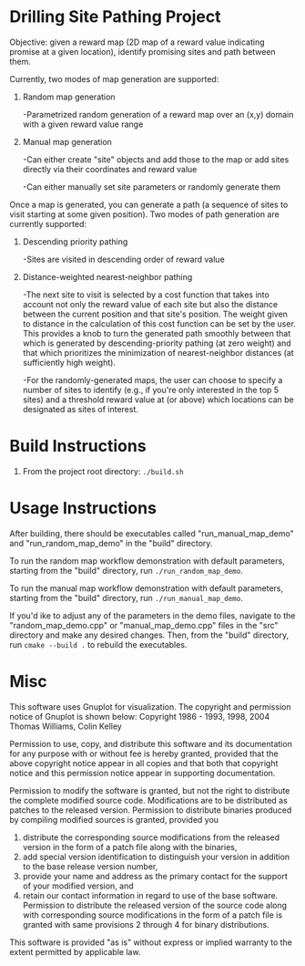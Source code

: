 # Drilling Site Pathing Project
Objective: given a reward map (2D map of a reward value indicating promise at a given location), identify promising sites and path between them.

Currently, two modes of map generation are supported:
  1. Random map generation
     
      -Parametrized random generation of a reward map over an (x,y) domain with a given reward value range
  3. Manual map generation

       -Can either create "site" objects and add those to the map or add sites directly via their coordinates and reward value
     
       -Can either manually set site parameters or randomly generate them

Once a map is generated, you can generate a path (a sequence of sites to visit starting at some given position). Two modes of path generation are currently supported:
  1. Descending priority pathing
     
      -Sites are visited in descending order of reward value
  3. Distance-weighted nearest-neighbor pathing
     
      -The next site to visit is selected by a cost function that takes into account not only the reward value of each site but also the distance between the current position and that site's position. The weight given to distance in the calculation of this cost function can be set by the user. This provides a knob to turn the generated path smoothly between that which is generated by descending-priority pathing (at zero weight) and that which prioritizes the minimization of nearest-neighbor distances (at sufficiently high weight).
    
      -For the randomly-generated maps, the user can choose to specify a number of sites to identify (e.g., if you're only interested in the top 5 sites) and a threshold reward value at (or above) which locations can be designated as sites of interest.



# Build Instructions
1. From the project root directory: `./build.sh`

# Usage Instructions
After building, there should be executables called "run_manual_map_demo" and "run_random_map_demo" in the "build" directory.

To run the random map workflow demonstration with default parameters, starting from the "build" directory, run `./run_random_map_demo`.

To run the manual map workflow demonstration with default parameters, starting from the "build" directory, run `./run_manual_map_demo`.

If you'd ike to adjust any of the parameters in the demo files, navigate to the "random_map_demo.cpp" or "manual_map_demo.cpp" files in the "src" directory and make any desired changes. Then, from the "build" directory, run `cmake --build .` to rebuild the executables.

# Misc

This software uses Gnuplot for visualization. The copyright and permission notice of Gnuplot is shown below:
Copyright 1986 - 1993, 1998, 2004   Thomas Williams, Colin Kelley

Permission to use, copy, and distribute this software and its
documentation for any purpose with or without fee is hereby granted,
provided that the above copyright notice appear in all copies and
that both that copyright notice and this permission notice appear
in supporting documentation.

Permission to modify the software is granted, but not the right to
distribute the complete modified source code.  Modifications are to
be distributed as patches to the released version.  Permission to
distribute binaries produced by compiling modified sources is granted,
provided you
  1. distribute the corresponding source modifications from the
   released version in the form of a patch file along with the binaries,
  2. add special version identification to distinguish your version
   in addition to the base release version number,
  3. provide your name and address as the primary contact for the
   support of your modified version, and
  4. retain our contact information in regard to use of the base
   software.
Permission to distribute the released version of the source code along
with corresponding source modifications in the form of a patch file is
granted with same provisions 2 through 4 for binary distributions.

This software is provided "as is" without express or implied warranty
to the extent permitted by applicable law.
